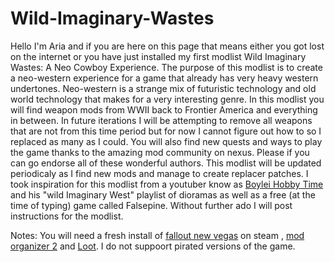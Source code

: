 # Wild-Imaginary-Wastes



  
  
  
Hello I'm Aria and if you are here on this page that means either you got lost on the internet 
or you have just installed my first modlist Wild Imaginary Wastes: A Neo Cowboy Experience. 
The purpose of this modlist is to create a neo-western experience for a game that already has 
very heavy western undertones. Neo-western is a strange mix of futuristic technology and old 
world technology that makes for a very interesting genre. In this modlist you will find weapon 
mods from WWII back to Frontier America and everything in between. In future iterations I will 
be attempting to remove all weapons that are not from this time period but for now I cannot 
figure out how to so I replaced as many as I could. You will also find new quests and ways to 
play the game thanks to the amazing mod community on nexus. Please if you can go endorse all of 
these wonderful authors. This modlist will be updated periodicaly as I find new mods and manage 
to create replacer patches. I took inspiration for this modlist from a youtuber know as 
[Boylei Hobby Time](https://youtu.be/hrOcG9Vh7cM?si=8HA_wPRERH3zd957) and his "wild Imaginary West" playlist of dioramas as well as a free (at the time of typing) 
game called Falsepine. Without further ado I will post instructions for the modlist.


Notes: You will need a fresh install of [fallout new vegas](https://store.steampowered.com/agecheck/app/22380/) on steam , [mod organizer 2](https://www.modorganizer.org) and [Loot](https://loot.github.io). I do not suppoort pirated versions of the game.
